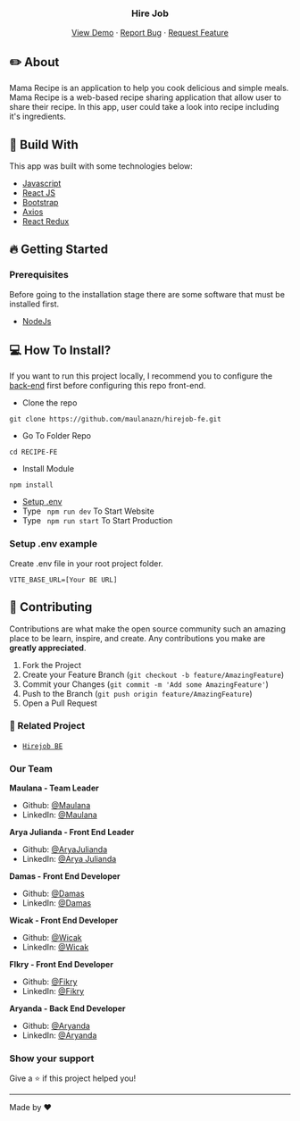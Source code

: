 <!-- <br /> -->
<div align="center">
  <h3 align="center">Hire Job</h3>

  <p align="center">
    <a href="https://hirejob.pages.dev/">View Demo</a>
    ·
    <a href="https://github.com/maulanazn/hirejob-fe/issues">Report Bug</a>
    ·
    <a href="https://github.com/maulanazn/hirejob-fe/issues">Request Feature</a>
  </p>
</div>



<!-- ABOUT THE PROJECT -->

## ✏️ About
Mama Recipe is an application to help you cook delicious and simple meals. Mama Recipe is a web-based recipe sharing application that allow user to share their recipe. In this app, user could take a look into recipe including it's ingredients.

## 🔖 Build With
This app was built with some technologies below:

- [Javascript](https://www.javascript.com/)
- [React JS](https://nextjs.org)
- [Bootstrap](https://www.npmjs.com/package/bootstrap)
- [Axios](https://axios-http.com/)
- [React Redux](https://react-redux.js.org/introduction/getting-started)

## 🔥 Getting Started

### Prerequisites

Before going to the installation stage there are some software that must be installed first.

- [NodeJs](https://nodejs.org/en/download/)


## 💻 How To Install?

If you want to run this project locally, I recommend you to configure the [back-end](https://github.com/maulanazn/hirejob-be) first before configuring this repo front-end.

- Clone the repo

```
git clone https://github.com/maulanazn/hirejob-fe.git
```

- Go To Folder Repo

```
cd RECIPE-FE
```

- Install Module

```
npm install
```

- <a href="#setup-env">Setup .env</a>
- Type ` npm run dev` To Start Website
- Type ` npm run start` To Start Production

### Setup .env example

Create .env file in your root project folder.

```
VITE_BASE_URL=[Your BE URL]

```

## 🍻 Contributing

Contributions are what make the open source community such an amazing place to be learn, inspire, and create. Any contributions you make are **greatly appreciated**.

1. Fork the Project
2. Create your Feature Branch (`git checkout -b feature/AmazingFeature`)
3. Commit your Changes (`git commit -m 'Add some AmazingFeature'`)
4. Push to the Branch (`git push origin feature/AmazingFeature`)
5. Open a Pull Request


### 🚀 Related Project

* [`Hirejob BE`](https://github.com/maulanazn/hirejob-be)


### Our Team

 **Maulana - Team Leader**

* Github: [@Maulana](https://github.com/maulanazn)
* LinkedIn: [@Maulana](https://www.linkedin.com/in/)

 **Arya Julianda - Front End Leader**

* Github: [@AryaJulianda](https://github.com/AryaJulianda)
* LinkedIn: [@Arya Julianda](https://www.linkedin.com/in/aryajulianda)

 **Damas - Front End Developer** 

* Github: [@Damas](https://github.com/)
* LinkedIn: [@Damas](https://www.linkedin.com/in/)

 **Wicak - Front End Developer**

* Github: [@Wicak](https://github.com/)
* LinkedIn: [@Wicak](https://www.linkedin.com/in/)

 **FIkry - Front End Developer**

* Github: [@Fikry](https://github.com/)
* LinkedIn: [@Fikry](https://www.linkedin.com/in/)

 **Aryanda - Back End Developer**

* Github: [@Aryanda](https://github.com/)
* LinkedIn: [@Aryanda](https://www.linkedin.com/in/)

### Show your support

Give a ⭐️ if this project helped you!

***
Made by ❤️ 
